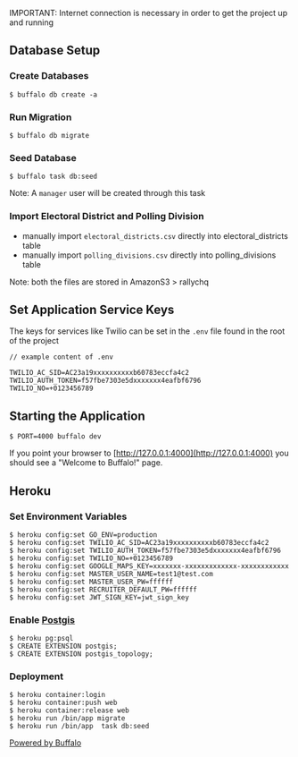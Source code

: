 IMPORTANT: Internet connection is necessary in order to get the project up and running

## Database Setup

### Create Databases

    $ buffalo db create -a

### Run Migration

    $ buffalo db migrate

### Seed Database

    $ buffalo task db:seed

Note: A `manager` user will be created through this task

### Import Electoral District and Polling Division

- manually import `electoral_districts.csv` directly into electoral_districts table
- manually import `polling_divisions.csv` directly into polling_divisions table

Note: both the files are stored in AmazonS3 > rallychq

## Set Application Service Keys

The keys for services like Twilio can be set in the `.env` file found in the root of the
project

```
// example content of .env

TWILIO_AC_SID=AC23a19xxxxxxxxxxb60783eccfa4c2
TWILIO_AUTH_TOKEN=f57fbe7303e5dxxxxxxx4eafbf6796
TWILIO_NO=+0123456789
```

## Starting the Application

    $ PORT=4000 buffalo dev

If you point your browser to [http://127.0.0.1:4000](http://127.0.0.1:4000) you should see a "Welcome to Buffalo!" page.

## Heroku

### Set Environment Variables

    $ heroku config:set GO_ENV=production
    $ heroku config:set TWILIO_AC_SID=AC23a19xxxxxxxxxxb60783eccfa4c2
    $ heroku config:set TWILIO_AUTH_TOKEN=f57fbe7303e5dxxxxxxx4eafbf6796
    $ heroku config:set TWILIO_NO=+0123456789
    $ heroku config:set GOOGLE_MAPS_KEY=xxxxxxx-xxxxxxxxxxxxx-xxxxxxxxxxxx
    $ heroku config:set MASTER_USER_NAME=test1@test.com
    $ heroku config:set MASTER_USER_PW=ffffff
    $ heroku config:set RECRUITER_DEFAULT_PW=ffffff
    $ heroku config:set JWT_SIGN_KEY=jwt_sign_key

### Enable [Postgis](https://postgis.net/install/)

    $ heroku pg:psql
    $ CREATE EXTENSION postgis;
    $ CREATE EXTENSION postgis_topology;

### Deployment

    $ heroku container:login
    $ heroku container:push web
    $ heroku container:release web
    $ heroku run /bin/app migrate
    $ heroku run /bin/app  task db:seed

[Powered by Buffalo](http://gobuffalo.io)
